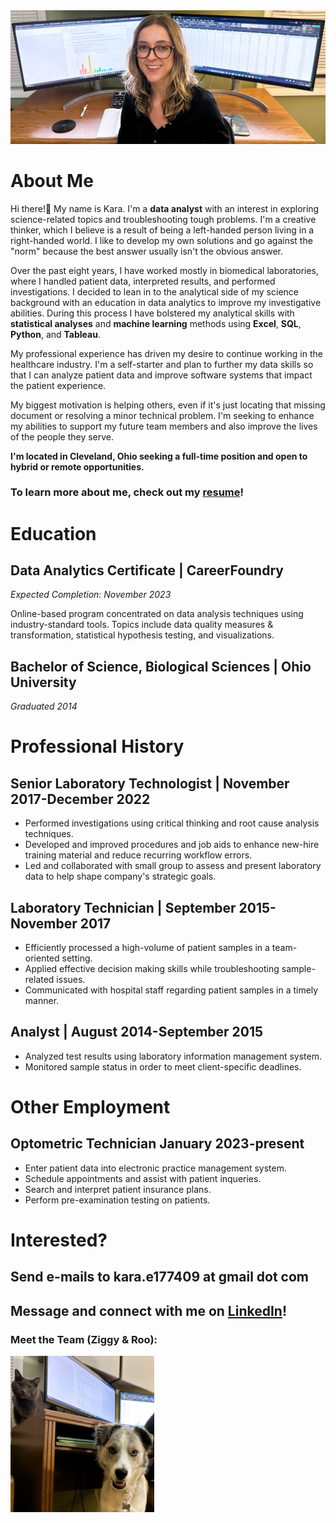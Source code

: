 <img src="images/portfolio3.jpg"/>

# About Me 
Hi there!👋 My name is Kara. I'm a **data analyst** with an interest in exploring science-related topics and troubleshooting tough problems. I'm a creative thinker, which I believe is a result of being a left-handed person living in a right-handed world. I like to develop my own solutions and go against the "norm" because the best answer usually isn't the obvious answer.

Over the past eight years, I have worked mostly in biomedical laboratories, where I handled patient data, interpreted results, and performed investigations. I decided to lean in to the analytical side of my science background with an education in data analytics to improve my investigative abilities. During this process I have bolstered my analytical skills with **statistical analyses** and **machine learning** methods using **Excel**, **SQL**, **Python**, and **Tableau**.

My professional experience has driven my desire to continue working in the healthcare industry. I'm a self-starter and plan to further my data skills so that I can analyze patient data and improve software systems that impact the patient experience.

My biggest motivation is helping others, even if it's just locating that missing document or resolving a minor technical problem. I'm seeking to enhance my abilities to support my future team members and also improve the lives of the people they serve.

**I'm located in Cleveland, Ohio seeking a full-time position and open to hybrid or remote opportunities.**

### To learn more about me, check out my [resume](https://github.com/ke177409/Kara-Evans/blob/main/images/Evans.Kara%20Resume.pdf)! 

# Education
## Data Analytics Certificate | CareerFoundry
*Expected Completion: November 2023*

Online-based program concentrated on data analysis techniques using industry-standard tools. Topics include data quality measures & transformation, statistical hypothesis testing, and visualizations.

## Bachelor of Science, Biological Sciences | Ohio University
*Graduated 2014*

# Professional History 
## Senior Laboratory Technologist | November 2017-December 2022
* Performed investigations using critical thinking and root cause analysis techniques.
* Developed and improved procedures and job aids to enhance new-hire training material and reduce recurring workflow errors.
* Led and collaborated with small group to assess and present laboratory data to help shape company's strategic goals.

## Laboratory Technician | September 2015-November 2017
* Efficiently processed a high-volume of patient samples in a team-oriented setting.
* Applied effective decision making skills while troubleshooting sample-related issues.
* Communicated with hospital staff regarding patient samples in a timely manner.

## Analyst | August 2014-September 2015
* Analyzed test results using laboratory information management system.
* Monitored sample status in order to meet client-specific deadlines.

# Other Employment
## Optometric Technician January 2023-present
* Enter patient data into electronic practice management system.
* Schedule appointments and assist with patient inqueries.
* Search and interpret patient insurance plans.
* Perform pre-examination testing on patients.

# Interested?
## Send e-mails to **kara.e177409 at gmail dot com**
## Message and connect with me on [LinkedIn](https://www.linkedin.com/in/kara-m-evans/)!

### Meet the Team (Ziggy & Roo): 
<img src="images/portfolio2.jpg" width=230 height=250/>
